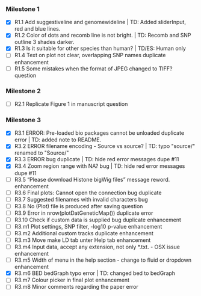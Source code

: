 ### Milestone 1
- [x] R1.1 Add suggestiveline and genomewideline | TD: Added sliderInput, red and blue lines.  
- [x] R1.2 Color of dots and recomb line is not bright. | TD: Recomb and SNP outline 3 shades darker.  
- [x] R1.3 Is it suitable for other species than human? | TD/ES: Human only   
- [ ] R1.4 Text on plot not clear, overlapping SNP names duplicate enhancement  
- [ ] R1.5 Some mistakes when the format of JPEG changed to TIFF? question  

### Milestone 2
- [ ] R2.1 Replicate Figure 1 in manuscript question  

### Milestone 3
- [x] R3.1 ERROR: Pre-loaded bio packages cannot be unloaded duplicate error | TD: added note to README.  
- [x] R3.2 ERROR filename encoding - Source vs source? | TD: typo "source/" renamed to "Source/"  
- [x] R3.3 ERROR bug duplicate | TD: hide red error messages dupe #11  
- [x] R3.4 Zoom region range with NA? bug | TD: hide red error messages dupe #11  
- [ ] R3.5 “Please download Histone bigWig files” message reword. enhancement  
- [ ] R3.6 Final plots: Cannot open the connection bug duplicate  
- [ ] R3.7 Suggested filenames with invalid characters bug  
- [ ] R3.8 No (Plot) file is produced after saving question  
- [ ] R3.9 Error in nrow(plotDatGeneticMap()) duplicate error  
- [ ] R3.10 Check if custom data is supplied bug duplicate enhancement  
- [ ] R3.m1 Plot settings, SNP filter, -log10 p-value enhancement  
- [ ] R3.m2 Additional custom tracks duplicate enhancement  
- [ ] R3.m3 Move make LD tab unter Help tab enhancement  
- [ ] R3.m4 Input data, accept any extension, not only *.txt. - OSX issue enhancement  
- [ ] R3.m5 Width of menu in the help section - change to fluid or dropdown enhancement  
- [x] R3.m6 BED bedGraph typo error | TD: changed bed to bedGraph  
- [ ] R3.m7 Colour picker in final plot enhancement  
- [ ] R3.m8 Minor comments regarding the paper error  
